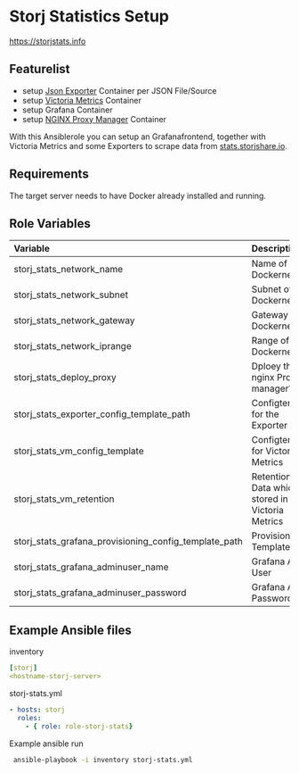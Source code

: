 # Storj Statistics Setup

https://storjstats.info

## Featurelist
* setup [Json Exporter](https://github.com/prometheus-community/json_exporter) Container per JSON File/Source
* setup [Victoria Metrics](https://github.com/VictoriaMetrics/VictoriaMetrics.github.io) Container
* setup Grafana Container
* setup [NGINX Proxy Manager](https://nginxproxymanager.com/) Container

With this Ansiblerole you can setup an Grafanafrontend, together with Victoria Metrics and some Exporters to scrape data from [stats.storjshare.io](https://stats.storjshare.io/).

## Requirements

The target server needs to have Docker already installed and running.

## Role Variables

|Variable|Description|Default value|Required|
| :- |:-| -:| -:|
|storj_stats_network_name|Name of Dockernetwork|storj|no|
|storj_stats_network_subnet|Subnet of Dockernetwork |172.11.0.0/24|no|
|storj_stats_network_gateway|Gateway of Dockernetwork | 172.11.0.1|no|
|storj_stats_network_iprange|Range of Dockernetwork | 172.11.0.64/26|no|
|storj_stats_deploy_proxy|Dploey the nginx Proxy manager?|True|no|
|storj_stats_exporter_config_template_path|Configtemplate for the Exporter|json_exporter|no|
|storj_stats_vm_config_template|Configtemplate for Victoria Metrics|victoriametrics/vm_jobs.yml.j2|no|
|storj_stats_vm_retention|Retention of Data which is stored in Victoria Metrics|120|no|
|storj_stats_grafana_provisioning_config_template_path|Provisioning Template Path|grafana|no|
|storj_stats_grafana_adminuser_name|Grafana Admin User|admin|no|
|storj_stats_grafana_adminuser_password|Grafana Admin Password|admin|no|

## Example Ansible files

inventory

```yml
[storj]
<hostname-storj-server>
```

storj-stats.yml

```yml
- hosts: storj
  roles:
    - { role: role-storj-stats}
```

Example ansible run

```bash
 ansible-playbook -i inventory storj-stats.yml
```
